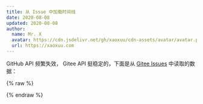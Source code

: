 ```yaml
---
title: 从 Issue 中加载时间线
date: 2020-08-08
updated: 2020-08-08
author:
  name: Mr. X
  avatar: https://cdn.jsdelivr.net/gh/xaoxuu/cdn-assets/avatar/avatar.png
  url: https://xaoxuu.com
---
```


GitHub API 频繁失效， Gitee API 挺稳定的，下面是从 [Gitee Issues](https://gitee.com/xaoxuu/timeline/issues/) 中读取的数据：

<div class="timeline gitee"><div class="loading"><i class="fa fa-cog fa-2x fa-spin"></i></div></div>

{% raw %}
<script>

function loadTimeline() {
  $.get("https://gitee.com/api/v5/repos/xaoxuu/timeline/issues?state=open&labels=active&sort=created&direction=desc&page=1&per_page=50",function(data, status) {
    if (data.length > 0) {
      for (i = 0; i < data.length; i++) {
        let a = '&nbsp;&nbsp;<a class="comments" target="_blank" href="' + data[i].html_url + '"><i class="fa fa-comment-dots fa-fw"></i>' + data[i].comments + '</a>';
        let meta = '<div class="meta"><p></p><p>' + data[i].title + a + '</p><p></p></div>';
        let body = '<div class="body"><p>' + data[i].body + '</p></div>';
        let tag = '<div class="timenode">' + meta + body + '</div>';
        $('.timeline.gitee').append(tag);
      }
    }
    $('.timeline.gitee .loading').remove();
  });
}
document.addEventListener('DOMContentLoaded', function () {
  loadTimeline()
});
window.onload = function () {
loadTimeline()
}
</script>
{% endraw %}
